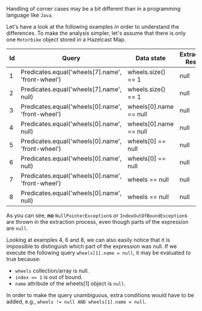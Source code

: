 
Handling of corner cases may be a bit different than in a programming language like `Java`.

Let's have a look at the following examples in order to understand the differences.
To make the analysis simpler, let's assume that there is only one `Motorbike` object stored in a Hazelcast Map.

| Id  | Query                                                | Data state                          | Extraction Result | Match |
| --- | ---------------------------------------------------- | ----------------------------------- | ----------------- | ----- |
|  1  | Predicates.equal('wheels[7].name', 'front-wheel')    | wheels.size() == 1                  | null              | No    |
|  2  | Predicates.equal('wheels[7].name', null)             | wheels.size() == 1                  | null              | Yes   |
|  3  | Predicates.equal('wheels[0].name', 'front-wheel')    | wheels[0].name == null              | null              | No    |
|  4  | Predicates.equal('wheels[0].name', null)             | wheels[0].name == null              | null              | Yes   |
|  5  | Predicates.equal('wheels[0].name', 'front-wheel')    | wheels[0] == null                   | null              | No    |
|  6  | Predicates.equal('wheels[0].name', null)             | wheels[0] == null                   | null              | Yes   |
|  7  | Predicates.equal('wheels[0].name', 'front-wheel')    | wheels == null                      | null              | No    |
|  8  | Predicates.equal('wheels[0].name', null)             | wheels == null                      | null              | Yes   |


As you can see, **no** `NullPointerException`s or `IndexOutOfBoundException`s are thrown in the extraction process, even
though parts of the expression are `null`.

Looking at examples 4, 6 and 8, we can also easily notice that it is impossible to distinguish which part of the
expression was null.
If we execute the following query `wheels[1].name = null`, it may be evaluated to true because:

* `wheels` collection/array is null.
* `index == 1` is out of bound.
* `name` attribute of the wheels[1] object is `null`.

In order to make the query unambiguous, extra conditions would have to be added, e.g.,
`wheels != null AND wheels[1].name = null`.
